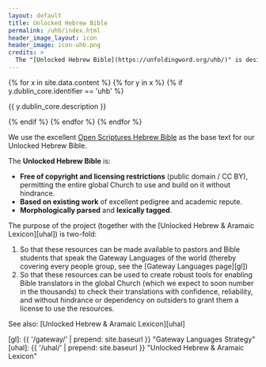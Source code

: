 ```yaml
---
layout: default
title: Unlocked Hebrew Bible
permalink: /uhb/index.html
header_image_layout: icon
header_image: icon-uhb.png
credits: >
  The "[Unlocked Hebrew Bible](https://unfoldingword.org/uhb/)" is designed by unfoldingWord and developed by the [Door43 World Missions Community](https://door43.org/). It is made available under a [Creative Commons Attribution 4.0 International](https://creativecommons.org/licenses/by/4.0/) license.
---
```


{% for x in site.data.content %} {% for y in x %} {% if y.dublin_core.identifier == 'uhb' %}
<p>{{ y.dublin_core.description }}</p>
<!--
# Wait until version 1 is released
<ul>
 <li>Version: {{ y.dublin_core.version }}</li>
 <li>Release Date: {{ y.dublin_core.issued | date: "%e %B %y" }}</li>
 <li>Status: {% case y.checking.checking_level %}
{% when '3' %}Stable {% else %}In progress
{% endcase %}</li>
</ul>

<div class="text-center">
 <p>
  <a class="btn btn-dark btn-sm" href="http://cdn.door43.org/en/{{ y.dublin_core.identifier }}/v{{ y.dublin_core.version }}/pdf/en_{{ y.dublin_core.identifier }}_v{{ y.dublin_core.version }}.pdf" title="{{ y.dublin_core.identifier | upcase }} Version {{ y.dublin_core.version }} PDF">
   <i class="fa fa-file-pdf-o"></i> Download PDF
  </a>
  <a class="btn btn-dark btn-sm" href="https://bible.unfoldingword.org/" title="{{ y.dublin_core.identifier | upcase }} Version {{ y.dublin_core.version }} Web">
   <i class="fa fa-globe"></i> View on the Web
  </a>
  <a class="btn btn-dark btn-sm" href="{{ y.dublin_core.url }}" title="{{ y.dublin_core.identifier | upcase }} Version {{ y.dublin_core.version }} Source">
   <i class="fa fa-archive"></i> View Source
  </a>
</p>
</div>
-->
{% endif %} {% endfor %} {% endfor %}

We use the excellent [Open Scriptures Hebrew Bible](https://github.com/openscriptures/morphhb) as the base text for our Unlocked Hebrew Bible.

The **Unlocked Hebrew Bible** is:

- **Free of copyright and licensing restrictions** (public domain / CC BY), permitting the entire global Church to use and build on it without hindrance.
- **Based on existing work** of excellent pedigree and academic repute.
- **Morphologically parsed** and **lexically tagged**.

The purpose of the project (together with the [Unlocked Hebrew & Aramaic Lexicon][uhal]) is two-fold:

1. So that these resources can be made available to pastors and Bible students that speak the Gateway Languages of the world (thereby covering every people group, see the [Gateway Languages page][gl])
1. So that these resources can be used to create robust tools for enabling Bible translators in the global Church (which we expect to soon number in the thousands) to check their translations with confidence, reliability, and without hindrance or dependency on outsiders to grant them a license to use the resources.

See also: [Unlocked Hebrew & Aramaic Lexicon][uhal]

[gl]: {{ '/gateway/' | prepend: site.baseurl }} "Gateway Languages Strategy"
[uhal]: {{ '/uhal/' | prepend: site.baseurl }} "Unlocked Hebrew & Aramaic Lexicon"
